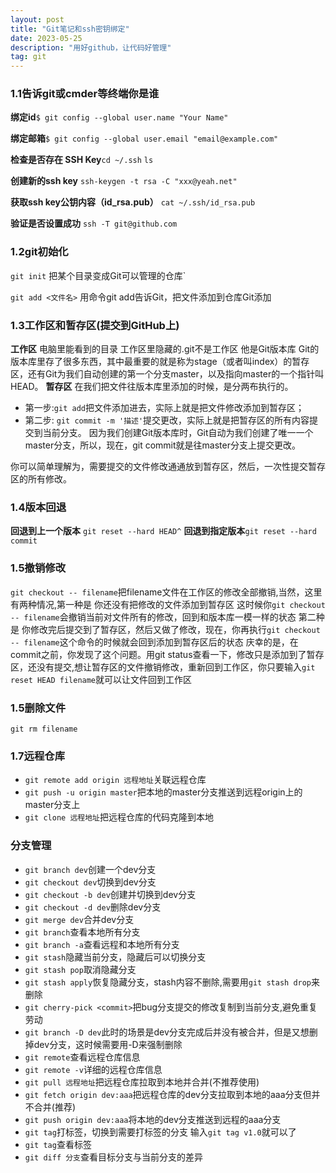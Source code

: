 ```yaml
---
layout: post
title: "Git笔记和ssh密钥绑定"
date: 2023-05-25 
description: "用好github，让代码好管理"
tag: git
---   
```


### 1.1告诉git或cmder等终端你是谁
**绑定id**`$ git config --global user.name "Your Name"`

**绑定邮箱**`$ git config --global user.email "email@example.com"`

**检查是否存在 SSH Key**`cd ~/.ssh` `ls`

**创建新的ssh key** `ssh-keygen -t rsa -C "xxx@yeah.net"` 

**获取ssh key公钥内容（id_rsa.pub）** `cat ~/.ssh/id_rsa.pub`

**验证是否设置成功** `ssh -T git@github.com`

### 1.2git初始化
`git init` 把某个目录变成Git可以管理的仓库`

`git add <文件名>` 用命令git add告诉Git，把文件添加到仓库Git添加



### 1.3工作区和暂存区(提交到GitHub上)
**工作区** 电脑里能看到的目录 工作区里隐藏的.git不是工作区 他是Git版本库
Git的版本库里存了很多东西，其中最重要的就是称为stage（或者叫index）的暂存区，还有Git为我们自动创建的第一个分支master，以及指向master的一个指针叫HEAD。
**暂存区** 在我们把文件往版本库里添加的时候，是分两布执行的。
+ 第一步:`git add`把文件添加进去，实际上就是把文件修改添加到暂存区；
+ 第二步: `git commit -m '描述'`提交更改，实际上就是把暂存区的所有内容提交到当前分支。
因为我们创建Git版本库时，Git自动为我们创建了唯一一个master分支，所以，现在，git commit就是往master分支上提交更改。

你可以简单理解为，需要提交的文件修改通通放到暂存区，然后，一次性提交暂存区的所有修改。

### 1.4版本回退
**回退到上一个版本** `git reset --hard HEAD^`
**回退到指定版本**`git reset --hard commit`
### 1.5撤销修改
`git checkout -- filename`把filename文件在工作区的修改全部撤销,当然，这里有两种情况,第一种是 你还没有把修改的文件添加到暂存区 这时候你`git checkout -- filename`会撤销当前对文件所有的修改，回到和版本库一模一样的状态 第二种是 你修改完后提交到了暂存区，然后又做了修改，现在，你再执行`git checkout -- filename`这个命令的时候就会回到添加到暂存区后的状态
庆幸的是，在commit之前，你发现了这个问题。用git status查看一下，修改只是添加到了暂存区，还没有提交,想让暂存区的文件撤销修改，重新回到工作区，你只要输入`git reset HEAD filename`就可以让文件回到工作区
### 1.5删除文件
`git rm filename`
### 1.7远程仓库
+ `git remote add origin 远程地址`关联远程仓库
+ `git push -u origin master`把本地的master分支推送到远程origin上的master分支上
+ `git clone 远程地址`把远程仓库的代码克隆到本地

### 分支管理
+ `git branch dev`创建一个dev分支
+ `git checkout dev`切换到dev分支
+ `git checkout -b dev`创建并切换到dev分支
+ `git checkout -d dev`删除dev分支
+ `git merge dev`合并dev分支
+ `git branch`查看本地所有分支
+ `git branch -a`查看远程和本地所有分支
+ `git stash`隐藏当前分支，隐藏后可以切换分支
+ `git stash pop`取消隐藏分支
+ `git stash apply`恢复隐藏分支，stash内容不删除,需要用`git stash drop`来删除
+ `git cherry-pick <commit>`把bug分支提交的修改复制到当前分支,避免重复劳动
+ `git branch -D dev`此时的场景是dev分支完成后并没有被合并，但是又想删掉dev分支，这时候需要用-D来强制删除
+ `git remote`查看远程仓库信息
+ `git remote -v`详细的远程仓库信息
+ `git pull 远程地址`把远程仓库拉取到本地并合并(不推荐使用)
+ `git fetch origin dev:aaa`把远程仓库的dev分支拉取到本地的aaa分支但并不合并(推荐)
+ `git push origin dev:aaa`将本地的dev分支推送到远程的aaa分支
+ `git tag`打标签，切换到需要打标签的分支 输入`git tag v1.0`就可以了
+ `git tag`查看标签
+ `git diff 分支`查看目标分支与当前分支的差异

